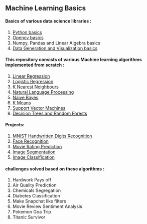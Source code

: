 ## Machine Learning Basics

#### Basics of various data science libraries :
1. [Python basics](./DataScienceLibrariesBasics/PythonBasics)
2. [Opencv basics](./DataScienceLibrariesBasics/OpencvBasics/README.md)
3. Numpy, Pandas and Linear Algebra basics
4. [Data Generation and Visualization basics](./DataScienceLibrariesBasics/DataGenerationAndVisualizationBasics/README.md)


#### This repository consists of various Machine learning algorithms implemented from scratch :
1. [Linear Regression](./ML%20Algorithms/Linear%20Regression/README.md)
2. [Logistic Regression](./ML%20Algorithms/Logistic%20Regression/README.md)
3. [K Nearest Neighbours](./ML%20Algorithms/K%20Nearest%20Neighbours/README.md)
4. [Natural Language Processing](./ML%20Algorithms/Natural%20Language%20Processing/README.md)
5. [Naive Bayes](./ML%20Algorithms/Naive%20Bayes/README.md)
6. [K Means](./ML%20Algorithms/K-Means%20Clustering%20/README.md)
7. [Support Vector Machines](./ML%20Algorithms/Support%20Vector%20Machines/README.md)
8. [Decision Trees and Random Forests](./ML%20Algorithms/Decision%20Trees%20and%20Random%20Forests/README.md)

#### Projects:
1. [MNIST Handwritten Digits Recognition](./Projects/MNIST%20Handwritten%20Digits%20Recognition%20Project)
2. [Face Recognition](./Projects/Face%20Recognition%20project/README.md)
3. [Movie Rating Prediction](./Projects/Movie%20Rating%20Prediction%20Project/Readme.md) 
4. [Image Segmentation](./Projects/Image%20Segmentation%20Project/README.md) 
5. [Image Classification](./Projects/Image%20Classification%20Project/README.md)

#### challenges solved based on these algorithms :
1. Hardwork Pays off
2. Air Quality Prediction
3. Chemicals Segregation 
4. Diabetes Classification
5. Make Snapchat like filters
6. Movie Review Sentiment Analysis 
7. Pokemon Goa Trip 
8. Titanic Survivor
